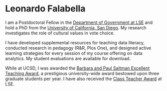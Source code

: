 # Leonardo Falabella

I am a Postdoctoral Fellow in the [Department of Government at LSE](https://www.lse.ac.uk/government) and hold a PhD from the [University of California, San Diego](https://polisci.ucsd.edu/). My research investigates the role of cultural values in vote choice.

I have developed supplemental resources for teaching data literacy, conducted research in pedagogy (R&R, Plos One), and designed active learning strategies for every session of my course offering on data analytics. My student evaluations are available for download.

While at UCSD, I was awarded the [Barbara and Paul Saltman Excellent Teaching Award](https://senate.ucsd.edu/grants-awards/senate-awards/distinguished-teaching-award), a prestigious university-wide award bestowed upon three graduate students per year. I have also received the [Class Teacher Award](https://info.lse.ac.uk/staff/education/Education-awards/LSE-Class-Teacher-Awards) at LSE.
